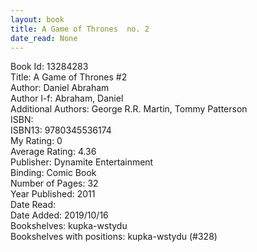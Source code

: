 ```yaml
---
layout: book
title: A Game of Thrones  no. 2
date_read: None
---
```


Book Id: 13284283<br />
Title: A Game of Thrones #2<br />
Author: Daniel Abraham<br />
Author l-f: Abraham, Daniel<br />
Additional Authors: George R.R. Martin, Tommy Patterson<br />
ISBN: <br />
ISBN13: 9780345536174<br />
My Rating: 0<br />
Average Rating: 4.36<br />
Publisher: Dynamite Entertainment<br />
Binding: Comic Book<br />
Number of Pages: 32<br />
Year Published: 2011<br />
Date Read: <br />
Date Added: 2019/10/16<br />
Bookshelves: kupka-wstydu<br />
Bookshelves with positions: kupka-wstydu (#328)<br />

